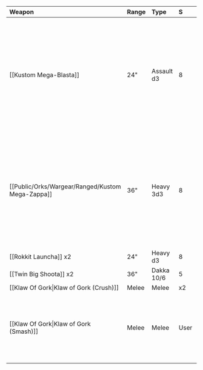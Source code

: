 | Weapon                                 | Range | Type       | S    | AP  | D   | Abilities                                                                                                                                                                                   |
|:-------------------------------------- |:----- |:---------- |:---- |:--- |:--- |:------------------------------------------------------------------------------------------------------------------------------------------------------------------------------------------- |
| [[Kustom Mega-Blasta]]                 | 24"   | Assault d3 | 8    | -3  | d6  | Blast. 1s to hit inflict 1 mortal wound [[If any unmodified hit rolls of 1 are made for attacks with this weapon, the bearer suffers 1 mortal wound after shooting with this weapon.::srs]] |
| [[Public/Orks/Wargear/Ranged/Kustom Mega-Zappa]]                  | 36"   | Heavy 3d3  | 8    | -3  | d6  | Blast. 1s to hit inflict 1 mortal wound [[If any unmodified hit rolls of 1 are made for attacks with this weapon, the bearer suffers 1 mortal wound after shooting with this weapon.::srs]] |
| [[Rokkit Launcha]] x2                  | 24"   | Heavy d3   | 8    | -2  | 3   | Blast                                                                                                                                                                                       |
| [[Twin Big Shoota]] x2                 | 36"   | Dakka 10/6 | 5    | 0   | 1   | -                                                                                                                                                                                           |
| [[Klaw Of Gork\|Klaw of Gork (Crush)]] | Melee | Melee      | x2   | -4  | 6   | -                                                                                                                                                                                           |
| [[Klaw Of Gork\|Klaw of Gork (Smash)]] | Melee | Melee      | User | -2  | 2   | Triple-attack [[Each time an attack is made with this weapon profile, make 3 hit rolls instead of 1.::srs]]                                                                                 | 